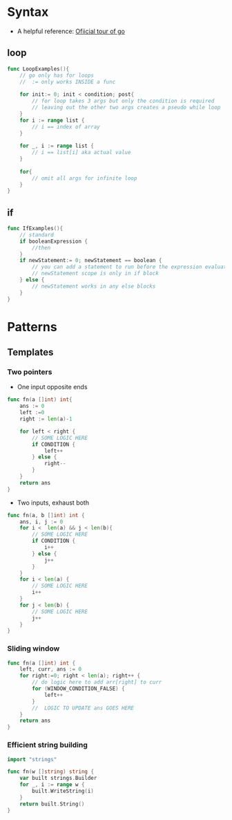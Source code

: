 # Syntax   

- A helpful reference: [Ofiicial tour of go](https://go.dev/tour)

## loop
```go
func LoopExamples(){
	// go only has for loops
	// 	:= only works INSIDE a func
	
	for init:= 0; init < condition; post{
		// for loop takes 3 args but only the condition is required
		// leaving out the other two args creates a pseudo while loop
	}
	for i := range list {
		// i == index of array
	}
	
	for _, i := range list {
		// i == list[i] aka actual value
	}
	
	for{
		// omit all args for infinite loop
	}
}
```

## if
```go
func IfExamples(){
	// standard
	if booleanExpression {
		//then
	}
	if newStatement:= 0; newStatement == boolean {
		// you can add a statement to run before the expression evaluates
		// newStatement scope is only in if block
	} else {
		// newStatement works in any else blocks
	}
}
```

# Patterns

## Templates

### Two pointers
- One input opposite ends 
```go
func fn(a []int) int{
	ans := 0
	left :=0
	right := len(a)-1

	for left < right {
		// SOME LOGIC HERE
		if CONDITION {
			left++
		} else {
			right--
		}
	}
	return ans
}
```

- Two inputs, exhaust both
```go
func fn(a, b []int) int {
	ans, i, j := 0
	for i <  len(a) && j < len(b){
		// SOME LOGIC HERE
		if CONDITION {
			i++
		} else {
			j++
		}
	}
	for i < len(a) {
		// SOME LOGIC HERE
		i++
	}
	for j < len(b) {
		// SOME LOGIC HERE
		j++
	}
}
```

### Sliding window
```go
func fn(a []int) int {
	left, curr, ans := 0
	for right:=0; right < len(a); right++ {
		// do logic here to add arr[right] to curr
		for (WINDOW_CONDITION_FALSE) {
			left++
		}
		//  LOGIC TO UPDATE ans GOES HERE
	}
	return ans
}
```

### Efficient string building
```go
import "strings"

func fn(w []string) string {
	var built strings.Builder
	for _, i := range w {
		built.WriteString(i)
	}
	return built.String()
}
```


















